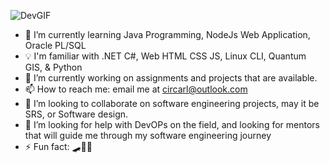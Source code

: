![DevGIF](https://user-images.githubusercontent.com/94388078/228046112-51c0c602-ec8b-4797-bf25-48cb9a753e5f.gif)


- 🌱 I’m currently learning Java Programming, NodeJs Web Application, Oracle PL/SQL
- 💡 I'm familiar with .NET C#, Web HTML CSS JS, Linux CLI, Quantum GIS, & Python
- 🔭 I’m currently working on assignments and projects that are available.
- 📫 How to reach me: email me at circarl@outlook.com
- 👯 I’m looking to collaborate on software engineering projects, may it be SRS, or Software design.
- 🤔 I’m looking for help with DevOPs on the field, and looking for mentors that will guide me through my software engineering journey
- ⚡ Fun fact: 🛹🏀💖





<!--
**Circarl/Circarl** is a ✨ _special_ ✨ repository because its `README.md` (this file) appears on your GitHub profile.

Here are some ideas to get you started:

- 🔭 I’m currently working on ...
- 🌱 I’m currently learning ...
- 👯 I’m looking to collaborate on ...
- 🤔 I’m looking for help with ...
- 💬 Ask me about ...
- 📫 How to reach me: ...
- 😄 Pronouns: ...
- ⚡ Fun fact: ...
-->
